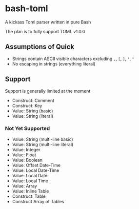 # bash-toml

A kickass Toml parser written in pure Bash

The plan is to fully support TOML v1.0.0

## Assumptions of Quick

- Strings contain ASCII visible characters excluding `,`, `[`, `]`, `'`, `"`
- No escaping in strings (everything literal)

## Support

Support is generally limited at the moment

- Construct: Comment
- Construct: Key
- Value: String (basic)
- Value: String (literal)

### Not Yet Supported

- Value: String (multi-line basic)
- Value: String (multi-line literal)
- Value: Integer
- Value: Float
- Value: Boolean
- Value: Offset Date-Time
- Value: Local Date-Time
- Value: Local Date
- Value: Local Time
- Value: Array
- Value: Inline Table
- Construct: Table
- Construct Array of Tables
